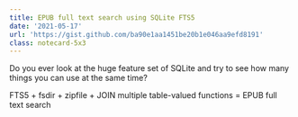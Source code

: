 ```yaml
---
title: EPUB full text search using SQLite FTS5
date: '2021-05-17'
url: 'https://gist.github.com/ba90e1aa1451be20b1e046aa9efd8191'
class: notecard-5x3
---
```

Do you ever look at the huge feature set of SQLite and try to see how many things you can use at the same time?

FTS5 + fsdir + zipfile + JOIN multiple table-valued functions = EPUB full text search